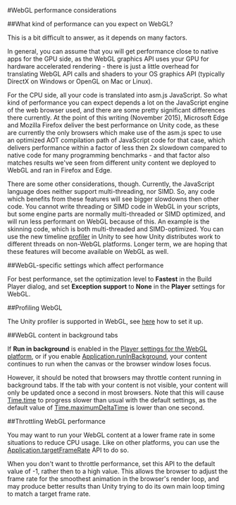 #WebGL performance considerations

##What kind of performance can you expect on WebGL?

This is a bit difficult to answer, as it depends on many factors. 

In general, you can assume that you will get performance close to native apps for the GPU side, as the WebGL graphics API uses your GPU for hardware accelerated rendering - there is just a little overhead for translating WebGL API calls and shaders to your OS graphics API (typically DirectX on Windows or OpenGL on Mac or Linux).

For the CPU side, all your code is translated into asm.js JavaScript. So what kind of performance you can expect depends a lot on the JavaScript engine of the web browser used, and there are some pretty significant differences there currently. At the point of this writing (November 2015), Microsoft Edge and Mozilla Firefox deliver the best performance on Unity code, as these are currently the only browsers which make use of the asm.js spec to use an optimized AOT compilation path of JavaScript code for that case, which delivers performance within a factor of less then 2x slowdown compared to native code for many programming benchmarks - and that factor also matches results we've seen from different unity content we deployed to WebGL and ran in Firefox and Edge.

There are some other considerations, though. Currently, the JavaScript language does neither support multi-threading, nor SIMD. So, any code which benefits from these features will see bigger slowdowns then other code. You cannot write threading or SIMD code in WebGL in your scripts, but some engine parts are normally multi-threaded or SIMD optimized, and will run less performant on WebGL because of this. An example is the skinning code, which is both multi-threaded and SIMD-optimized. You can use the new timeline [profiler](Profiler) in Unity to see how Unity distributes work to different threads on non-WebGL platforms. Longer term, we are hoping that these features will become available on WebGL as well.


##WebGL-specific settings which affect performance

For best performance, set the optimization level to **Fastest** in the Build Player dialog, and set **Exception support** to **None** in the **Player** settings for WebGL.


##Profiling WebGL

The Unity profiler is supported in WebGL, see [here](Profiler) how to set it up.


##WebGL content in background tabs

If **Run in background** is enabled in the [Player settings for the WebGL platform](class-PlayerSettingsWebGL), or if you enable [Application.runInBackground](ScriptRef:Application-runInBackground.html), your content continues to run when the canvas or the browser window loses focus.

However, it should be noted that browsers may throttle content running in background tabs. If the tab with your content is not visible, your content will only be updated once a second in most browsers. Note that this will cause [Time.time](ScriptRef:Time-time.html) to progress slower than usual with the default settings, as the default value of [Time.maximumDeltaTime](ScriptRef:Time-maximumDeltaTime.html) is lower than one second.

##Throttling WebGL performance

You may want to run your WebGL content at a lower frame rate in some situations to reduce CPU usage. Like on other platforms, you can use the [Application.targetFrameRate](ScriptRef:Application-targetFrameRate.html) API to do so.

When you don't want to throttle performance, set this API to the default value of -1, rather then to a high value. This allows the browser to adjust the frame rate for the smoothest animation in the browser's render loop, and may produce better results than Unity trying to do its own main loop timing to match a target frame rate.
